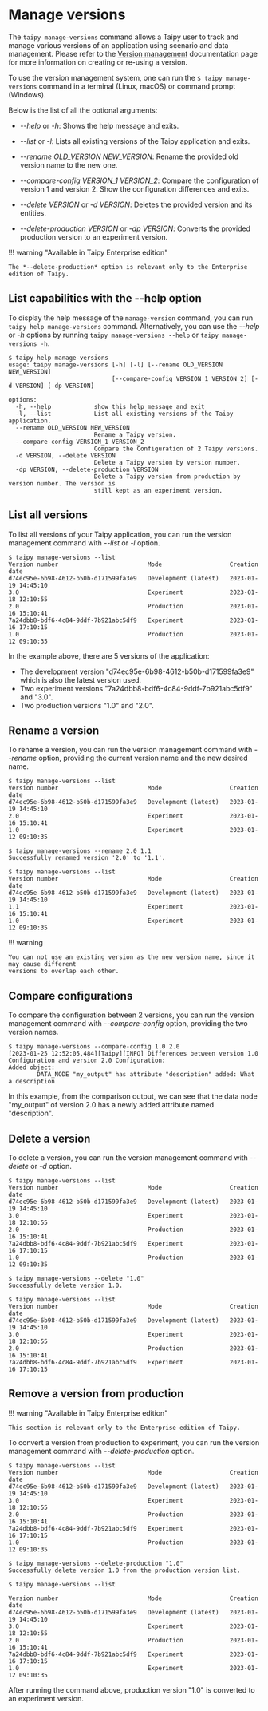 # Manage versions

The `taipy manage-versions` command allows a Taipy user to track and manage various versions of
an application using scenario and data management. Please refer to the
[Version management](../userman/versioning/index.md)
documentation page for more information on creating or re-using a version.

To use the version management system, one can run the `$ taipy manage-versions`
command in a terminal (Linux, macOS) or command prompt (Windows).

Below is the list of all the optional arguments:

- *--help* or *-h*: Shows the help message and exits.

- *--list* or *-l*: Lists all existing versions of the Taipy application and exits.

- *--rename OLD_VERSION NEW_VERSION*: Rename the provided old version name to the new one.

- *--compare-config VERSION_1 VERSION_2*: Compare the configuration of version 1 and version 2.
  Show the configuration differences and exits.

- *--delete VERSION* or *-d VERSION*: Deletes the provided version and its entities.

- *--delete-production VERSION* or *-dp VERSION*: Converts the provided production version
  to an experiment version.

!!! warning "Available in Taipy Enterprise edition"

    The *--delete-production* option is relevant only to the Enterprise edition of Taipy.

## List capabilities with the --help option

To display the help message of the `manage-version` command, you can run
`taipy help manage-versions` command. Alternatively, you can use the *--help* or *-h* options by
running `taipy manage-versions --help` or `taipy manage-versions -h`.

```console
$ taipy help manage-versions
usage: taipy manage-versions [-h] [-l] [--rename OLD_VERSION NEW_VERSION]
                             [--compare-config VERSION_1 VERSION_2] [-d VERSION] [-dp VERSION]

options:
  -h, --help            show this help message and exit
  -l, --list            List all existing versions of the Taipy application.
  --rename OLD_VERSION NEW_VERSION
                        Rename a Taipy version.
  --compare-config VERSION_1 VERSION_2
                        Compare the Configuration of 2 Taipy versions.
  -d VERSION, --delete VERSION
                        Delete a Taipy version by version number.
  -dp VERSION, --delete-production VERSION
                        Delete a Taipy version from production by version number. The version is
                        still kept as an experiment version.
```

## List all versions
To list all versions of your Taipy application, you can run the version management command
with *--list* or *-l* option.

```console
$ taipy manage-versions --list
Version number                         Mode                   Creation date
d74ec95e-6b98-4612-b50b-d171599fa3e9   Development (latest)   2023-01-19 14:45:10
3.0                                    Experiment             2023-01-18 12:10:55
2.0                                    Production             2023-01-16 15:10:41
7a24dbb8-bdf6-4c84-9ddf-7b921abc5df9   Experiment             2023-01-16 17:10:15
1.0                                    Production             2023-01-12 09:10:35
```

In the example above, there are 5 versions of the application:

- The development version "d74ec95e-6b98-4612-b50b-d171599fa3e9" which is also the latest
    version used.
- Two experiment versions "7a24dbb8-bdf6-4c84-9ddf-7b921abc5df9" and "3.0".
- Two production versions "1.0" and "2.0".

## Rename a version
To rename a version, you can run the version management command with *--rename* option, providing
the current version name and the new desired name.

```console
$ taipy manage-versions --list
Version number                         Mode                   Creation date
d74ec95e-6b98-4612-b50b-d171599fa3e9   Development (latest)   2023-01-19 14:45:10
2.0                                    Experiment             2023-01-16 15:10:41
1.0                                    Experiment             2023-01-12 09:10:35

$ taipy manage-versions --rename 2.0 1.1
Successfully renamed version '2.0' to '1.1'.

$ taipy manage-versions --list
Version number                         Mode                   Creation date
d74ec95e-6b98-4612-b50b-d171599fa3e9   Development (latest)   2023-01-19 14:45:10
1.1                                    Experiment             2023-01-16 15:10:41
1.0                                    Experiment             2023-01-12 09:10:35
```

!!! warning

    You can not use an existing version as the new version name, since it may cause different
    versions to overlap each other.

## Compare configurations

To compare the configuration between 2 versions, you can run the version management command with
*--compare-config* option, providing the two version names.

```console
$ taipy manage-versions --compare-config 1.0 2.0
[2023-01-25 12:52:05,484][Taipy][INFO] Differences between version 1.0 Configuration and version 2.0 Configuration:
Added object:
        DATA_NODE "my_output" has attribute "description" added: What a description
```
In this example, from the comparison output, we can see that the data node "my_output" of version 2.0
has a newly added attribute named "description".

## Delete a version

To delete a version, you can run the version management command with *--delete* or *-d* option.

```console
$ taipy manage-versions --list
Version number                         Mode                   Creation date
d74ec95e-6b98-4612-b50b-d171599fa3e9   Development (latest)   2023-01-19 14:45:10
3.0                                    Experiment             2023-01-18 12:10:55
2.0                                    Production             2023-01-16 15:10:41
7a24dbb8-bdf6-4c84-9ddf-7b921abc5df9   Experiment             2023-01-16 17:10:15
1.0                                    Production             2023-01-12 09:10:35

$ taipy manage-versions --delete "1.0"
Successfully delete version 1.0.

$ taipy manage-versions --list
Version number                         Mode                   Creation date
d74ec95e-6b98-4612-b50b-d171599fa3e9   Development (latest)   2023-01-19 14:45:10
3.0                                    Experiment             2023-01-18 12:10:55
2.0                                    Production             2023-01-16 15:10:41
7a24dbb8-bdf6-4c84-9ddf-7b921abc5df9   Experiment             2023-01-16 17:10:15
```

## Remove a version from production

!!! warning "Available in Taipy Enterprise edition"

    This section is relevant only to the Enterprise edition of Taipy.

To convert a version from production to experiment, you can run the version management command
with *--delete-production* option.

```console
$ taipy manage-versions --list
Version number                         Mode                   Creation date
d74ec95e-6b98-4612-b50b-d171599fa3e9   Development (latest)   2023-01-19 14:45:10
3.0                                    Experiment             2023-01-18 12:10:55
2.0                                    Production             2023-01-16 15:10:41
7a24dbb8-bdf6-4c84-9ddf-7b921abc5df9   Experiment             2023-01-16 17:10:15
1.0                                    Production             2023-01-12 09:10:35

$ taipy manage-versions --delete-production "1.0"
Successfully delete version 1.0 from the production version list.

$ taipy manage-versions --list

Version number                         Mode                   Creation date
d74ec95e-6b98-4612-b50b-d171599fa3e9   Development (latest)   2023-01-19 14:45:10
3.0                                    Experiment             2023-01-18 12:10:55
2.0                                    Production             2023-01-16 15:10:41
7a24dbb8-bdf6-4c84-9ddf-7b921abc5df9   Experiment             2023-01-16 17:10:15
1.0                                    Experiment             2023-01-12 09:10:35
```

After running the command above, production version "1.0" is converted to an experiment version.
